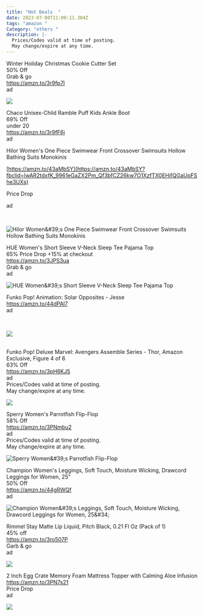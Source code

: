 ```yaml
---
title: "Hot Deals  "
date: 2023-07-08T11:09:11.304Z
tags: "amazon "
Category: "others "
description: |-
  Prices/Codes valid at time of posting.
  May change/expire at any time.
---
```

Winter Holiday Christmas Cookie Cutter Set\
50% Off\
Grab & go\
<https://amzn.to/3r9fp7l>\
ad

![](https://m.media-amazon.com/images/I/71Zf8qXKvWL._AC_SL1500_.jpg)

<!--StartFragment-->

Chaco Unisex-Child Ramble Puff Kids Ankle Boot\
69% Off\
under 20\
<https://amzn.to/3r9fF6j>\
ad

<!--StartFragment-->

Hilor Women's One Piece Swimwear Front Crossover Swimsuits Hollow Bathing Suits Monokinis

[https://amzn.to/43aMbSY](https://amzn.to/43aMbSY?fbclid=IwAR2tdxfK_9961eGaZX2Pm_Qf3bfCZ26kw7O1XzfTX0EHifQGaUpFShe3UXs)

Price Drop

ad

<!--EndFragment--> ﻿

![Hilor Women\&#39;s One Piece Swimwear Front Crossover Swimsuits Hollow Bathing Suits Monokinis](https://m.media-amazon.com/images/I/61kOLBSHGVL._AC_UX569_.jpg)

<!--StartFragment-->

HUE Women's Short Sleeve V-Neck Sleep Tee Pajama Top\
65% Price Drop +15% at checkout\
<https://amzn.to/3JPS3ua>\
Grab & go\
ad

<!--EndFragment-->

![HUE Women\&#39;s Short Sleeve V-Neck Sleep Tee Pajama Top](https://m.media-amazon.com/images/I/71ZqL0plJbL._AC_UX569_.jpg)

<!--StartFragment-->

Funko Pop! Animation: Solar Opposites - Jesse\
<https://amzn.to/44dPAl7>\
ad

<!--EndFragment--> ﻿

![](https://m.media-amazon.com/images/I/61cgyxXUZwL._AC_SL1500_.jpg)

<!--StartFragment-->

\
Funko Pop! Deluxe Marvel: Avengers Assemble Series - Thor, Amazon Exclusive, Figure 4 of 6\
63% Off\
<https://amzn.to/3pH6KJ5>\
ad\
Prices/Codes valid at time of posting.\
May change/expire at any time.

<!--EndFragment-->

![](https://m.media-amazon.com/images/I/81XJwHvMSGL._AC_SL1500_.jpg)

<!--StartFragment-->

Sperry Women's Parrotfish Flip-Flop\
58% Off\
<https://amzn.to/3PNmbu2>\
ad\
Prices/Codes valid at time of posting.\
May change/expire at any time.

<!--EndFragment-->

![Sperry Women\&#39;s Parrotfish Flip-Flop](https://m.media-amazon.com/images/I/618GS2MKeJL._AC_UX500_.jpg)

<!--StartFragment-->

Champion Women's Leggings, Soft Touch, Moisture Wicking, Drawcord Leggings for Women, 25"\
50% Off\
<https://amzn.to/44gRWQf>\
ad

<!--StartFragment-->

![Champion Women\&#39;s Leggings, Soft Touch, Moisture Wicking, Drawcord Leggings for Women, 25\&#34;](https://m.media-amazon.com/images/I/71Qwk7gw0xL._AC_UX522_.jpg)

<!--StartFragment-->

Rimmel Stay Matte Lip Liquid, Pitch Black, 0.21 Fl Oz (Pack of 1)\
45% off\
<https://amzn.to/3ro507P>\
Garb & go\
ad

<!--EndFragment-->

![](https://m.media-amazon.com/images/I/91-J5JwtfZL._SL1500_.jpg)

<!--StartFragment-->

2 Inch Egg Crate Memory Foam Mattress Topper with Calming Aloe Infusion\
<https://amzn.to/3PN7s21>\
Price Drop\
ad

<!--EndFragment-->

![](https://m.media-amazon.com/images/I/81geowHayFL._AC_SL1500_.jpg)

<!--EndFragment-->